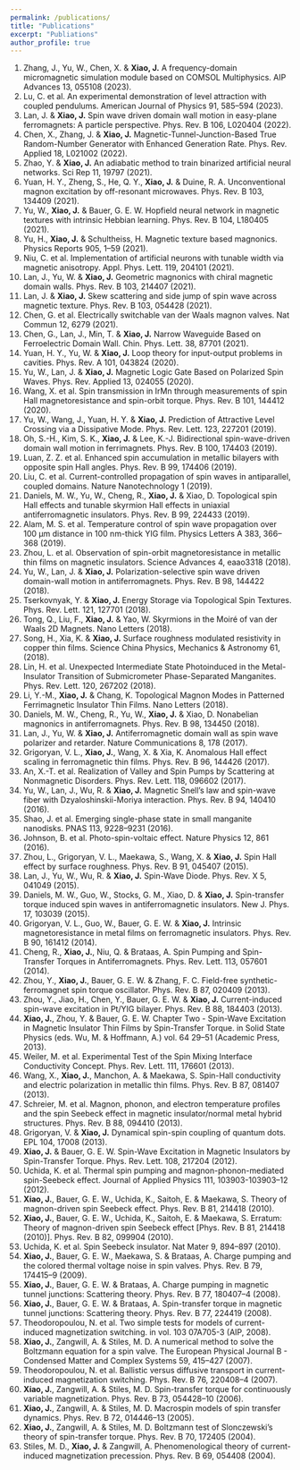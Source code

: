 ```yaml
---
permalink: /publications/
title: "Publications"
excerpt: "Publiations"
author_profile: true
---
```


1. Zhang, J., Yu, W., Chen, X. & __Xiao, J.__ A frequency-domain micromagnetic simulation module based on COMSOL Multiphysics. AIP Advances 13, 055108 (2023).
2. Lu, C. et al. An experimental demonstration of level attraction with coupled pendulums. American Journal of Physics 91, 585–594 (2023).
3. Lan, J. & __Xiao, J.__ Spin wave driven domain wall motion in easy-plane ferromagnets: A particle perspective. Phys. Rev. B 106, L020404 (2022).
4. Chen, X., Zhang, J. & __Xiao, J.__ Magnetic-Tunnel-Junction-Based True Random-Number Generator with Enhanced Generation Rate. Phys. Rev. Applied 18, L021002 (2022).
5. Zhao, Y. & __Xiao, J.__ An adiabatic method to train binarized artificial neural networks. Sci Rep 11, 19797 (2021).
6. Yuan, H. Y., Zheng, S., He, Q. Y., __Xiao, J.__ & Duine, R. A. Unconventional magnon excitation by off-resonant microwaves. Phys. Rev. B 103, 134409 (2021).
7. Yu, W., __Xiao, J.__ & Bauer, G. E. W. Hopfield neural network in magnetic textures with intrinsic Hebbian learning. Phys. Rev. B 104, L180405 (2021).
8. Yu, H., __Xiao, J.__ & Schultheiss, H. Magnetic texture based magnonics. Physics Reports 905, 1–59 (2021).
9. Niu, C. et al. Implementation of artificial neurons with tunable width via magnetic anisotropy. Appl. Phys. Lett. 119, 204101 (2021).
10. Lan, J., Yu, W. & __Xiao, J.__ Geometric magnonics with chiral magnetic domain walls. Phys. Rev. B 103, 214407 (2021).
11. Lan, J. & __Xiao, J.__ Skew scattering and side jump of spin wave across magnetic texture. Phys. Rev. B 103, 054428 (2021).
12. Chen, G. et al. Electrically switchable van der Waals magnon valves. Nat Commun 12, 6279 (2021).
13. Chen, G., Lan, J., Min, T. & __Xiao, J.__ Narrow Waveguide Based on Ferroelectric Domain Wall. Chin. Phys. Lett. 38, 87701 (2021).
14. Yuan, H. Y., Yu, W. & __Xiao, J.__ Loop theory for input-output problems in cavities. Phys. Rev. A 101, 043824 (2020).
15. Yu, W., Lan, J. & __Xiao, J.__ Magnetic Logic Gate Based on Polarized Spin Waves. Phys. Rev. Applied 13, 024055 (2020).
16. Wang, X. et al. Spin transmission in IrMn through measurements of spin Hall magnetoresistance and spin-orbit torque. Phys. Rev. B 101, 144412 (2020).
17. Yu, W., Wang, J., Yuan, H. Y. & __Xiao, J.__ Prediction of Attractive Level Crossing via a Dissipative Mode. Phys. Rev. Lett. 123, 227201 (2019).
18. Oh, S.-H., Kim, S. K., __Xiao, J.__ & Lee, K.-J. Bidirectional spin-wave-driven domain wall motion in ferrimagnets. Phys. Rev. B 100, 174403 (2019).
19. Luan, Z. Z. et al. Enhanced spin accumulation in metallic bilayers with opposite spin Hall angles. Phys. Rev. B 99, 174406 (2019).
20. Liu, C. et al. Current-controlled propagation of spin waves in antiparallel, coupled domains. Nature Nanotechnology 1 (2019).
21. Daniels, M. W., Yu, W., Cheng, R., __Xiao, J.__ & Xiao, D. Topological spin Hall effects and tunable skyrmion Hall effects in uniaxial antiferromagnetic insulators. Phys. Rev. B 99, 224433 (2019).
22. Alam, M. S. et al. Temperature control of spin wave propagation over 100 μm distance in 100 nm-thick YIG film. Physics Letters A 383, 366–368 (2019).
23. Zhou, L. et al. Observation of spin-orbit magnetoresistance in metallic thin films on magnetic insulators. Science Advances 4, eaao3318 (2018).
24. Yu, W., Lan, J. & __Xiao, J.__ Polarization-selective spin wave driven domain-wall motion in antiferromagnets. Phys. Rev. B 98, 144422 (2018).
25. Tserkovnyak, Y. & __Xiao, J.__ Energy Storage via Topological Spin Textures. Phys. Rev. Lett. 121, 127701 (2018).
26. Tong, Q., Liu, F., __Xiao, J.__ & Yao, W. Skyrmions in the Moiré of van der Waals 2D Magnets. Nano Letters (2018).
27. Song, H., Xia, K. & __Xiao, J.__ Surface roughness modulated resistivity in copper thin films. Science China Physics, Mechanics & Astronomy 61, (2018).
28. Lin, H. et al. Unexpected Intermediate State Photoinduced in the Metal-Insulator Transition of Submicrometer Phase-Separated Manganites. Phys. Rev. Lett. 120, 267202 (2018).
29. Li, Y.-M., __Xiao, J.__ & Chang, K. Topological Magnon Modes in Patterned Ferrimagnetic Insulator Thin Films. Nano Letters (2018).
30. Daniels, M. W., Cheng, R., Yu, W., __Xiao, J.__ & Xiao, D. Nonabelian magnonics in antiferromagnets. Phys. Rev. B 98, 134450 (2018).
31. Lan, J., Yu, W. & __Xiao, J.__ Antiferromagnetic domain wall as spin wave polarizer and retarder. Nature Communications 8, 178 (2017).
32. Grigoryan, V. L., __Xiao, J.__, Wang, X. & Xia, K. Anomalous Hall effect scaling in ferromagnetic thin films. Phys. Rev. B 96, 144426 (2017).
33. An, X.-T. et al. Realization of Valley and Spin Pumps by Scattering at Nonmagnetic Disorders. Phys. Rev. Lett. 118, 096602 (2017).
34. Yu, W., Lan, J., Wu, R. & __Xiao, J.__ Magnetic Snell’s law and spin-wave fiber with Dzyaloshinskii-Moriya interaction. Phys. Rev. B 94, 140410 (2016).
35. Shao, J. et al. Emerging single-phase state in small manganite nanodisks. PNAS 113, 9228–9231 (2016).
36. Johnson, B. et al. Photo-spin-voltaic effect. Nature Physics 12, 861 (2016).
37. Zhou, L., Grigoryan, V. L., Maekawa, S., Wang, X. & __Xiao, J.__ Spin Hall effect by surface roughness. Phys. Rev. B 91, 045407 (2015).
39. Lan, J., Yu, W., Wu, R. & __Xiao, J.__ Spin-Wave Diode. Phys. Rev. X 5, 041049 (2015).
40. Daniels, M. W., Guo, W., Stocks, G. M., Xiao, D. & __Xiao, J.__ Spin-transfer torque induced spin waves in antiferromagnetic insulators. New J. Phys. 17, 103039 (2015).
42. Grigoryan, V. L., Guo, W., Bauer, G. E. W. & __Xiao, J.__ Intrinsic magnetoresistance in metal films on ferromagnetic insulators. Phys. Rev. B 90, 161412 (2014).
43. Cheng, R., __Xiao, J.__, Niu, Q. & Brataas, A. Spin Pumping and Spin-Transfer Torques in Antiferromagnets. Phys. Rev. Lett. 113, 057601 (2014).
44. Zhou, Y., __Xiao, J.__, Bauer, G. E. W. & Zhang, F. C. Field-free synthetic-ferromagnet spin torque oscillator. Phys. Rev. B 87, 020409 (2013).
45. Zhou, Y., Jiao, H., Chen, Y., Bauer, G. E. W. & __Xiao, J.__ Current-induced spin-wave excitation in Pt/YIG bilayer. Phys. Rev. B 88, 184403 (2013).
46. __Xiao, J.__, Zhou, Y. & Bauer, G. E. W. Chapter Two - Spin-Wave Excitation in Magnetic Insulator Thin Films by Spin-Transfer Torque. in Solid State Physics (eds. Wu, M. & Hoffmann, A.) vol. 64 29–51 (Academic Press, 2013).
47. Weiler, M. et al. Experimental Test of the Spin Mixing Interface Conductivity Concept. Phys. Rev. Lett. 111, 176601 (2013).
48. Wang, X., __Xiao, J.__, Manchon, A. & Maekawa, S. Spin-Hall conductivity and electric polarization in metallic thin films. Phys. Rev. B 87, 081407 (2013).
49. Schreier, M. et al. Magnon, phonon, and electron temperature profiles and the spin Seebeck effect in magnetic insulator/normal metal hybrid structures. Phys. Rev. B 88, 094410 (2013).
50. Grigoryan, V. & __Xiao, J.__ Dynamical spin-spin coupling of quantum dots. EPL 104, 17008 (2013).
51. __Xiao, J.__ & Bauer, G. E. W. Spin-Wave Excitation in Magnetic Insulators by Spin-Transfer Torque. Phys. Rev. Lett. 108, 217204 (2012).
52. Uchida, K. et al. Thermal spin pumping and magnon-phonon-mediated spin-Seebeck effect. Journal of Applied Physics 111, 103903-103903–12 (2012).
53. __Xiao, J.__, Bauer, G. E. W., Uchida, K., Saitoh, E. & Maekawa, S. Theory of magnon-driven spin Seebeck effect. Phys. Rev. B 81, 214418 (2010).
54. __Xiao, J.__, Bauer, G. E. W., Uchida, K., Saitoh, E. & Maekawa, S. Erratum: Theory of magnon-driven spin Seebeck effect [Phys. Rev. B 81, 214418 (2010)]. Phys. Rev. B 82, 099904 (2010).
55. Uchida, K. et al. Spin Seebeck insulator. Nat Mater 9, 894–897 (2010).
56. __Xiao, J.__, Bauer, G. E. W., Maekawa, S. & Brataas, A. Charge pumping and the colored thermal voltage noise in spin valves. Phys. Rev. B 79, 174415–9 (2009).
57. __Xiao, J.__, Bauer, G. E. W. & Brataas, A. Charge pumping in magnetic tunnel junctions: Scattering theory. Phys. Rev. B 77, 180407–4 (2008).
58. __Xiao, J.__, Bauer, G. E. W. & Brataas, A. Spin-transfer torque in magnetic tunnel junctions: Scattering theory. Phys. Rev. B 77, 224419 (2008).
59. Theodoropoulou, N. et al. Two simple tests for models of current-induced magnetization switching. in vol. 103 07A705-3 (AIP, 2008).
60. __Xiao, J.__, Zangwill, A. & Stiles, M. D. A numerical method to solve the Boltzmann equation for a spin valve. The European Physical Journal B - Condensed Matter and Complex Systems 59, 415–427 (2007).
61. Theodoropoulou, N. et al. Ballistic versus diffusive transport in current-induced magnetization switching. Phys. Rev. B 76, 220408–4 (2007).
62. __Xiao, J.__, Zangwill, A. & Stiles, M. D. Spin-transfer torque for continuously variable magnetization. Phys. Rev. B 73, 054428–10 (2006).
63. __Xiao, J.__, Zangwill, A. & Stiles, M. D. Macrospin models of spin transfer dynamics. Phys. Rev. B 72, 014446–13 (2005).
64. __Xiao, J.__, Zangwill, A. & Stiles, M. D. Boltzmann test of Slonczewski’s theory of spin-transfer torque. Phys. Rev. B 70, 172405 (2004).
65. Stiles, M. D., __Xiao, J.__ & Zangwill, A. Phenomenological theory of current-induced magnetization precession. Phys. Rev. B 69, 054408 (2004).